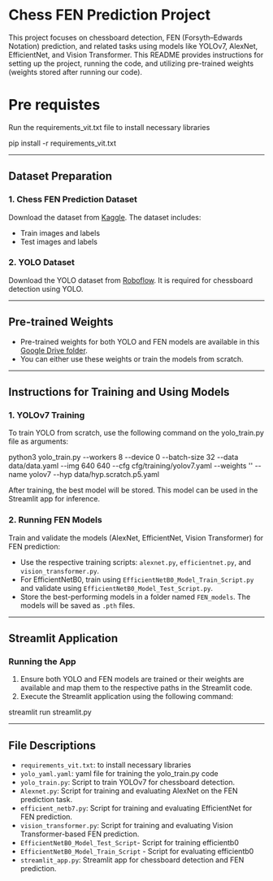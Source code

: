 # Chess FEN Prediction Project

This project focuses on chessboard detection, FEN (Forsyth–Edwards Notation) prediction, and related tasks using models like YOLOv7, AlexNet, EfficientNet, and Vision Transformer. This README provides instructions for setting up the project, running the code, and utilizing pre-trained weights (weights stored after running our code).

# Pre requistes

Run the requirements_vit.txt file to install necessary libraries 

pip install -r requirements_vit.txt

---

## Dataset Preparation

### 1. Chess FEN Prediction Dataset
Download the dataset from [Kaggle](https://www.kaggle.com/datasets/koryakinp/chess-positions). The dataset includes:
- Train images and labels
- Test images and labels

### 2. YOLO Dataset
Download the YOLO dataset from [Roboflow](https://universe.roboflow.com/chess-project/2d-chessboard-and-chess-pieces/dataset/4). It is required for chessboard detection using YOLO.

---

## Pre-trained Weights

- Pre-trained weights for both YOLO and FEN models are available in this [Google Drive folder](https://drive.google.com/drive/folders/1-xuac4Z_l6Sc06tr6IIWzEoZNO8kvgtW).
- You can either use these weights or train the models from scratch.

---

## Instructions for Training and Using Models

### 1. YOLOv7 Training
To train YOLO from scratch, use the following command on the yolo_train.py file as arguments:

python3 yolo_train.py --workers 8 --device 0 --batch-size 32 --data data/data.yaml --img 640 640 --cfg cfg/training/yolov7.yaml --weights '' --name yolov7 --hyp data/hyp.scratch.p5.yaml

After training, the best model will be stored. This model can be used in the Streamlit app for inference.

### 2. Running FEN Models
Train and validate the models (AlexNet, EfficientNet, Vision Transformer) for FEN prediction:
- Use the respective training scripts: `alexnet.py`, `efficientnet.py`, and `vision_transformer.py`.
- For EfficientNetB0, train using `EfficientNetB0_Model_Train_Script.py` and validate using `EfficientNetB0_Model_Test_Script.py`.
- Store the best-performing models in a folder named `FEN_models`. The models will be saved as `.pth` files.

---

## Streamlit Application

### Running the App
1. Ensure both YOLO and FEN models are trained or their weights are available and map them to the respective paths in the Streamlit code.
2. Execute the Streamlit application using the following command:

streamlit run streamlit.py

---

## File Descriptions

- `requirements_vit.txt`: to install necessary libraries
- `yolo_yaml.yaml`: yaml file for training the yolo_train.py code
- `yolo_train.py`: Script to train YOLOv7 for chessboard detection.
- `Alexnet.py`: Script for training and evaluating AlexNet on the FEN prediction task.
- `efficient_netb7.py`: Script for training and evaluating EfficientNet for FEN prediction.
- `vision_transformer.py`: Script for training and evaluating Vision Transformer-based FEN prediction.
- `EfficientNetB0_Model_Test_Script`- Script for training efficientb0 
- `EfficientNetB0_Model_Train_Script` - Script for evaluating efficientb0
- `streamlit_app.py`: Streamlit app for chessboard detection and FEN prediction.
